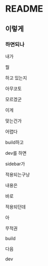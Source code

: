 

# README

## 이렇게

### 하면되나

내가

뭘

하고 있는지

아무코토

모르겠군

이게 

맞는건가

어렵다

build하고

dev를 하면

sidebar가

적용되는구낭

내용은

바로

적용되던데

아

무적권

build

다음

dev